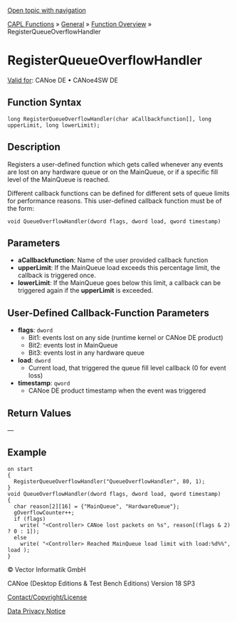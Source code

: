 [Open topic with navigation](../../../../../CANoeDEFamily.htm#Topics/CAPLFunctions/Other/Functions/CAPLfunctionRegisterQueueOverflowHandler.md)

[CAPL Functions](../../CAPLfunctions.md) » [General](../CAPLGeneralStartPage.md) » [Function Overview](../CAPLfunctionsGeneralOverview.md) » RegisterQueueOverflowHandler

# RegisterQueueOverflowHandler

[Valid for](../../../Shared/FeatureAvailability.md): CANoe DE • CANoe4SW DE

## Function Syntax

```plaintext
long RegisterQueueOverflowHandler(char aCallbackfunction[], long upperLimit, long lowerLimit);
```

## Description

Registers a user-defined function which gets called whenever any events are lost on any hardware queue or on the MainQueue, or if a specific fill level of the MainQueue is reached.

Different callback functions can be defined for different sets of queue limits for performance reasons. This user-defined callback function must be of the form:

```plaintext
void QueueOverflowHandler(dword flags, dword load, qword timestamp)
```

## Parameters

- **aCallbackfunction**: Name of the user provided callback function
- **upperLimit**: If the MainQueue load exceeds this percentage limit, the callback is triggered once.
- **lowerLimit**: If the MainQueue goes below this limit, a callback can be triggered again if the **upperLimit** is exceeded.

## User-Defined Callback-Function Parameters

- **flags**: `dword`
  - Bit1: events lost on any side (runtime kernel or CANoe DE product)
  - Bit2: events lost in MainQueue
  - Bit3: events lost in any hardware queue
- **load**: `dword`
  - Current load, that triggered the queue fill level callback (0 for event loss)
- **timestamp**: `qword`
  - CANoe DE product timestamp when the event was triggered

## Return Values

—

## Example

```plaintext
on start
{
  RegisterQueueOverflowHandler("QueueOverflowHandler", 80, 1);
}
void QueueOverflowHandler(dword flags, dword load, qword timestamp)
{
  char reason[2][16] = {"MainQueue", "HardwareQueue"};
  gOverflowCounter++;
  if (flags)
    write( "<Controller> CANoe lost packets on %s", reason[(flags & 2) ? 0 : 1]);
  else
    write( "<Controller> Reached MainQueue load limit with load:%d%%", load );
}
```

© Vector Informatik GmbH

CANoe (Desktop Editions & Test Bench Editions) Version 18 SP3

[Contact/Copyright/License](../../../Shared/ContactCopyrightLicense.md)

[Data Privacy Notice](https://www.vector.com/int/en/company/get-info/privacy-policy/)